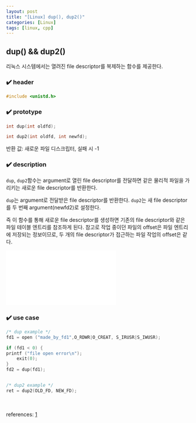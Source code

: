 ```yaml
---
layout: post
title: "[Linux] dup(), dup2()"
categories: [Linux]
tags: [linux, cpp]
---
```


## dup() && dup2()
리눅스 시스템에서는 열려진 file descriptor를 복제하는 함수를 제공한다.

### ✔️ header

```c
#include <unistd.h>
``` 

### ✔️ prototype
```c
int dup(int oldfd);

int dup2(int oldfd, int newfd);

```

반환 값: 새로운 파일 디스크립터, 실패 시 -1


### ✔️ description
`dup`, `dup2`함수는 argument로 열린 file descriptor를 전달하면 같은 물리적 파일을 가리키는 새로운 file descriptor를 반환한다. 

`dup`는 argument로 전달받은 file descriptor를 반환한다.
`dup2`는 새 file descriptor를 두 번째 argument(newfd2)로 설정한다.

즉 이 함수를 통해 새로운 file descriptor를 생성하면 기존의 file descriptor와 같은 파일 테이블 엔트리를 참조하게 된다.
참고로 작업 중이던 파일의 offset은 파일 엔트리에 저장되는 정보이므로, 두 개의 file descriptor가 접근하는 파일 작업의 offset은 같다.

![img](/assets/img/posts/201006_1.img)


### ✔️ use case
```c
/* dup example */
fd1 = open ("made_by_fd1",O_RDWR|O_CREAT, S_IRUSR|S_IWUSR);

if (fd1 < 0) {
printf ("file open error\n");
    exit(0);
}
fd2 = dup(fd1);


/* dup2 example */
ret = dup2(OLD_FD, NEW_FD);
```

<br><br>
references: [1](http://ehpub.co.kr/tag/dup2-%ED%95%A8%EC%88%98/)
